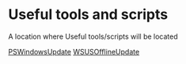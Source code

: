 # Useful tools and scripts
A location where Useful tools/scripts will be located

[PSWindowsUpdate](https://gallery.technet.microsoft.com/scriptcenter/2d191bcd-3308-4edd-9de2-88dff796b0bc)
[WSUSOfflineUpdate](http://www.wsusoffline.net/)
